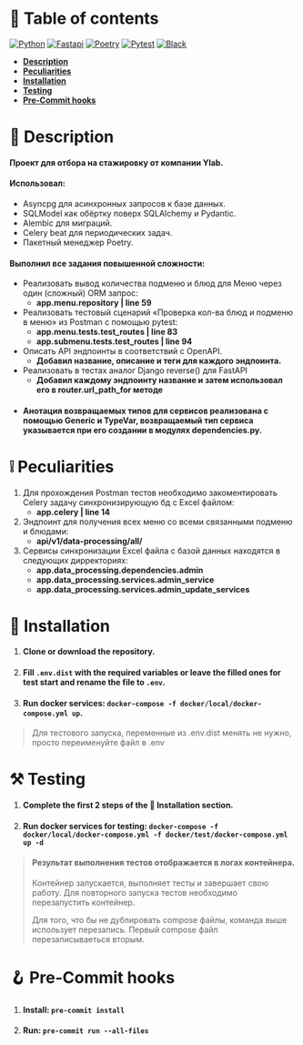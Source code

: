 # 📖 Table of contents

[![Python](https://img.shields.io/badge/Python-3.10-3777A7?style=flat-square)](https://www.python.org/)
[![Fastapi](https://img.shields.io/badge/FastAPI-0.100.0-009688?style=flat-square)](https://fastapi.tiangolo.com/)
[![Poetry](https://img.shields.io/badge/Poetry-1.5.1-0992E1?style=flat-square)](https://python-poetry.org/)
[![Pytest](https://img.shields.io/badge/Pytest-Passed-0ca644?style=flat-square)](https://docs.pytest.org/en/7.4.x/)
[![Black](https://img.shields.io/badge/Style-Black-black?style=flat-square)](https://black.readthedocs.io/en/stable/)

<ul>
  <li>
    <b>
      <a href="#-description">Description</a>
    </b>
  </li>
  <li>
    <b>
      <a href="#-peculiarities">Peculiarities</a>
    </b>
  </li>
  <li>
    <b>
      <a href="#-installation">Installation</a>
    </b>
  </li>
  <li>
    <b>
      <a href="#%EF%B8%8F-testing">Testing</a>
    </b>
  </li>
  <li>
    <b>
      <a href="#-pre-commit-hooks">Pre-Commit hooks</a>
    </b>
  </li>
</ul>

# 📃 Description

#### Проект для отбора на стажировку от компании Ylab.
#### Использовал:
* Asyncpg для асинхронных запросов к базе данных.
* SQLModel как обёртку поверх SQLAlchemy и Pydantic.
* Alembic для миграций.
* Celery beat для периодических задач.
* Пакетный менеджер Poetry.
#### Выполнил все задания повышенной сложности:
* Реализовать вывод количества подменю и блюд для Меню через один (сложный) ORM запрос:
  * **app.menu.repository | line 59**
* Реализовать тестовый сценарий «Проверка кол-ва блюд и подменю в меню» из Postman с помощью pytest:
  * **app.menu.tests.test_routes | line 83**
  * **app.submenu.tests.test_routes | line 94**
* Описать API эндпоинты в соответствий c OpenAPI.
  * **Добавил название, описание и теги для каждого эндпоинта.**
* Реализовать в тестах аналог Django reverse() для FastAPI
  * **Добавил каждому эндпоинту название и затем использовал его в router.url_path_for методе**
* #### Анотация возвращаемых типов для сервисов реализована с помощью Generic и TypeVar, возвращаемый тип сервиса указывается при его создании в модулях dependencies.py.


# ❕ Peculiarities
1. Для прохождения Postman тестов необходимо закоментировать Celery задачу синхронизирующую бд с Excel файлом:
     * **app.celery | line 14**
2. Эндпоинт для получения всех меню со всеми связанными подменю и блюдами:
     * **api/v1/data-processing/all/**
3. Сервисы синхронизации Excel файла с базой данных находятся в следующих дирректориях:
     * **app.data_processing.dependencies.admin**
     * **app.data_processing.services.admin_service**
     * **app.data_processing.services.admin_update_services**


# 💽 Installation

1. #### Clone or download the repository.
2. #### Fill `.env.dist` with the required variables or leave the filled ones for test start and rename the file to `.env`.
3. #### Run docker services: `docker-compose -f docker/local/docker-compose.yml up`.

> Для тестового запуска, переменные из .env.dist менять не нужно, просто переименуйте файл в .env


# ⚒️ Testing

1. #### Complete the first 2 steps of the 💽 Installation section.
2. #### Run docker services for testing: `docker-compose -f docker/local/docker-compose.yml -f docker/test/docker-compose.yml up -d`

> #### Результат выполнения тестов отображается в логах контейнера.
> Контейнер запускается, выполняет тесты и завершает свою работу. Для повторного запуска тестов необходимо перезапустить контейнер.
>
> Для того, что бы не дублировать compose файлы, команда выше использует перезапись. Первый compose файл перезаписываеться вторым.


# 🪝 Pre-Commit hooks

1. #### Install: `pre-commit install`
2. #### Run: `pre-commit run --all-files`
